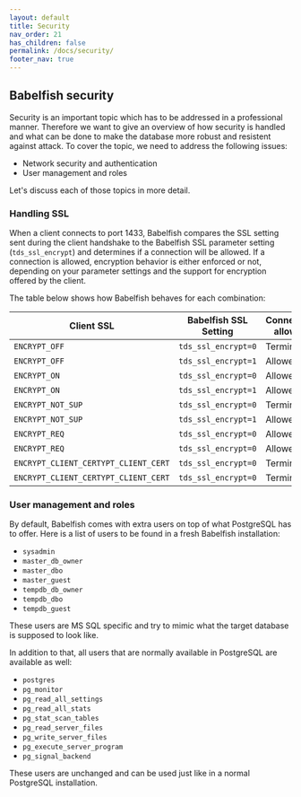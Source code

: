 ```yaml
---
layout: default
title: Security
nav_order: 21
has_children: false
permalink: /docs/security/
footer_nav: true
---
```


## Babelfish security

Security is an important topic which has to be addressed in a professional
manner. Therefore we want to give an overview of how security is handled and
what can be done to make the database more robust and resistent against attack.
To cover the topic, we need to address the following issues:

- Network security and authentication
- User management and roles

Let's discuss each of those topics in more detail.


### Handling SSL

When a client connects to port 1433, Babelfish compares the SSL setting sent
during the client handshake to the Babelfish SSL parameter setting
(<code>tds_ssl_encrypt</code>) and determines if a connection will be allowed.
If a connection is allowed, encryption behavior is either enforced or not,
depending on your parameter settings and the support for encryption offered by
the client.

The table below shows how Babelfish behaves for each combination:

| Client SSL | Babelfish SSL Setting  | Connection allowed   | Value Returned to client |
| ----------------- | ----------------- | ------- | ----------------- | 
| `ENCRYPT_OFF`   | `tds_ssl_encrypt=0`  | Terminated  | `ENCRYPT_REQ`   |
| `ENCRYPT_OFF`   | `tds_ssl_encrypt=1`   | Allowed | `ENCRYPT_OFF`  |
| `ENCRYPT_ON`    | `tds_ssl_encrypt=0` | Allowed | `ENCRYPT_ON`   |
| `ENCRYPT_ON`    | `tds_ssl_encrypt=1` | Allowed | `ENCRYPT_ON`   |
| `ENCRYPT_NOT_SUP` | `tds_ssl_encrypt=0` | Terminated | `ENCRYPT_REQ` |
| `ENCRYPT_NOT_SUP` | `tds_ssl_encrypt=1` | Allowed | `ENCRYPT_NOT_SUP` |
| `ENCRYPT_REQ`   | `tds_ssl_encrypt=0`   | Allowed | `ENCRYPT_ON`  |
| `ENCRYPT_REQ`   | `tds_ssl_encrypt=0`   | Allowed | `ENCRYPT_ON`  |
| `ENCRYPT_CLIENT_CERTYPT_CLIENT_CERT`  | `tds_ssl_encrypt=0` | Terminated | Unsupported  |
| `ENCRYPT_CLIENT_CERTYPT_CLIENT_CERT`  | `tds_ssl_encrypt=0` | Terminated | Unsupported  |



### User management and roles

By default, Babelfish comes with extra users on top of what PostgreSQL
has to offer. Here is a list of users to be found in a fresh Babelfish
installation: 

- `sysadmin`
- `master_db_owner`
- `master_dbo`
- `master_guest`
- `tempdb_db_owner`
- `tempdb_dbo`
- `tempdb_guest`

These users are MS SQL specific and try to mimic what the target database is
supposed to look like. 

In addition to that, all users that are normally available in PostgreSQL are
available as well:

- `postgres`
- `pg_monitor`
- `pg_read_all_settings`
- `pg_read_all_stats`
- `pg_stat_scan_tables`
- `pg_read_server_files`
- `pg_write_server_files`
- `pg_execute_server_program`
- `pg_signal_backend`

These users are unchanged and can be used just like in a normal PostgreSQL
installation.
